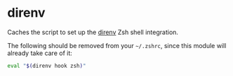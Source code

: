 direnv
======

Caches the script to set up the [direnv] Zsh shell integration.

The following should be removed from your `~/.zshrc`, since this module will
already take care of it:

```zsh
eval "$(direnv hook zsh)"
```

[direnv]: https://direnv.net/
